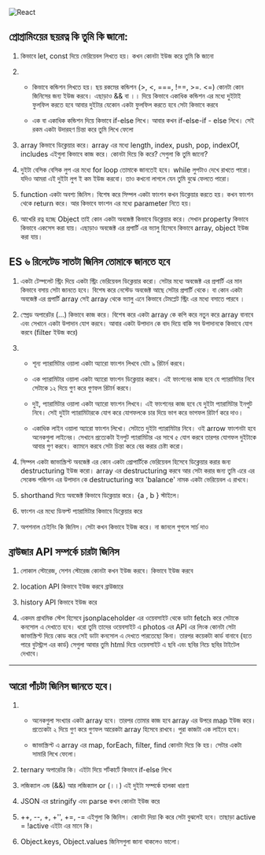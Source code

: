 ![React](https://rawgit.com/gorangajic/react-icons/master/react-icons.svg)

## প্রোগ্রামিংয়ের ছয়রত্ন কি তুমি কি জানো: 

1. কিভাবে let, const দিয়ে ভেরিয়েবল লিখতে হয়। কখন কোনটা ইউজ করে তুমি কি জানো 

2.  - কিভাবে কন্ডিশন লিখতে হয়। ছয় রকমের কন্ডিশন (>, <, ===, !==, >=. <=) কোনটা কোন জিনিসের জন্য ইউজ করবে। এছাড়াও && বা ।। দিয়ে কিভাবে একাধিক কন্ডিশন এর মধ্যে দুইটাই ফুলফিল করতে হবে আবার দুইটার যেকোন একটা ফুলফিল করতে হবে সেটা কিভাবে করবে 

    - এক বা একাধিক কন্ডিশন দিয়ে কিভাবে if-else লিখে। আবার কখন if-else-if - else লিখে। সেই রকম একটা উদারহণ চিন্তা করে তুমি লিখে ফেলো 

3. array কিভাবে ডিক্লেয়ার করে। array এর মধ্যে length, index, push, pop, indexOf, includes এইগুলা কিভাবে কাজ করে। কোনটা দিয়ে কি করে? সেগুলা কি তুমি জানো?

4. দুইটা বেসিক বেসিক লুপ এর মধ্যে for loop তোমাকে জানতেই হবে। while লুপটাও দেখে রাখতে পারো। যদিও আমরা এই দুইটা লুপ ই কম ইউজ করবো। তাও কখনো লাগলে যেন তুমি বুঝে ফেলতে পারো।  

5. function একটা অবশ্য জিনিস। বিশেষ করে সিম্পল একটা ফাংশন কখন ডিক্লেয়ার করতে হয়। কখন ফাংশন থেকে return করে। আর কিভাবে ফাংশন এর মধ্যে parameter নিতে হয়। 

6. আখেরি রত্ন হচ্ছে Object তাই কোন একটা অবজেক্ট কিভাবে ডিক্লেয়ার করে। সেখান property কিভাবে কিভাবে একসেস করা যায়। এছাড়াও অবজেক্ট এর প্রপার্টি এর ভ্যালু হিসেবে কিভাবে array, object ইউজ করা যায়। 





## ES ৬ রিলেটেড সাতটা জিনিস তোমাকে জানতে হবে 

1. একটা টেম্পলেট স্ট্রিং দিয়ে একটা স্ট্রিং ভেরিয়েবল ডিক্লেয়ার করো। সেটার মধ্যে অবজেক্ট এর প্রপার্টি এর মান কিভাবে বসায় সেটা জানতে হবে। বিশেষ করে নেস্টেড অবজেক্ট আছে সেটার প্রপার্টি থেকে। বা কোন একটা অবজেক্ট এর প্রপার্টি array সেই array থেকে ভ্যালু এনে কিভাবে টেমপ্লেট স্ট্রিং এর মধ্যে বসাতে পারবে । 

2. স্প্রেড অপারেটর (...) কিভাবে কাজ করে। বিশেষ করে একটা array কে কপি করে নতুন করে array বানাবে এবং সেখানে একটা উপাদান যোগ করবে। আবার একটা উপাদান কে বাদ দিয়ে বাকি সব উপাদানকে কিভাবে যোগ করবে (filter ইউজ করে)

3. - শূন্য প্যারামিটার ওয়ালা একটা অ্যারো ফাংশন লিখবে যেটা ৯ রিটার্ন করবে। 

    - এক প্যারামিটার ওয়ালা একটা অ্যারো ফাংশন ডিক্লেয়ার করবে। এই ফাংশনের কাজ হবে যে প্যারামিটার নিবে সেটাকে ১২ দিয়ে গুণ করে গুণফল রিটার্ন করবে। 

    - দুই, প্যারামিটার ওয়ালা একটা অ্যারো ফাংশন লিখবে। এই ফাংশনের কাজ হবে যে দুইটা প্যারামিটার ইনপুট নিবে। সেই দুইটা প্যারামিটারকে যোগ করে যোগফলকে চার দিয়ে ভাগ করে ভাগফল রিটার্ণ করে দাও। 

    - একাধিক লাইন ওয়ালা অ্যারো ফাংশন লিখো। সেটাতে দুইটা প্যারামিটার নিবে। ওই arrow ফাংশনটা হবে অনেকগুলা লাইনের। সেখানে প্রত্যেকটা ইনপুট প্যারামিটার এর সাথে ৫ যোগ করবে তারপর যোগফল দুইটাকে আবার গুণ করবে। ক্যামনে করবে সেটা চিন্তা করে বের করার চেষ্টা করো। 

4. সিম্পল একটা জাভাস্ক্রিপ্ট অবজেক্ট এর কোন একটা প্রোপার্টিকে ভেরিয়েবল হিসেবে ডিক্লেয়ার করার জন্য destructuring ইউজ করো। array এর destructuring করবে আর সেটা করার জন্য তুমি এরে এর সেকেন্ড পজিশন এর উপাদান কে destructuring করে 'balance' নামক একটা ভেরিয়েবল এ রাখবে।

5. shorthand দিয়ে অবজেক্ট কিভাবে ডিক্লেয়ার করে। {a , b } স্টাইলে। 

6. ফাংশন এর মধ্যে ডিফল্ট প্যারামিটার কিভাবে ডিক্লেয়ার করে 

7. অপশনাল চেইনিং কি জিনিস। সেটা কখন কিভাবে ইউজ করে। না জানলে গুগলে সার্চ দাও 




## ব্রাউজার API সম্পর্কে চারটা জিনিস 

1. লোকাল স্টোরেজ, সেশন স্টোরেজ কোনটা কখন ইউজ করবে। কিভাবে ইউজ করবে 

2. location API কিভাবে ইউজ করবে ব্রাউজারে 

3. history API কিভাবে ইউজ করে 

4. একদম প্রাথমিক স্টেপ হিসেবে jsonplaceholder এর ওয়েবসাইট থেকে ডাটা fetch করে সেটাকে কনসোল এ দেখাতে হবে। ধরো তুমি তাদের ওয়েবসাইট এ photos এর API এর লিংক কোনটা সেটা জাভাস্ক্রিপ্ট দিয়ে কোড করে সেই ডাটা কনসোল এ দেখতে পারতেছো কিনা। তারপর কয়েকটা কার্ড বানাবে (হতে পারে বুটস্ট্রাপ এর কার্ড) সেগুলা আবার তুমি html দিয়ে ওয়েবসাইট এ ছবি এবং ছবির নিচে ছবির টাইটেল দেখাবে।



------------

## আরো পাঁচটা জিনিস জানতে হবে। 

1.  -  অনেকগুলা সংখ্যার একটা array হবে। তারপর তোমার কাজ হবে array এর উপরে map ইউজ করে। প্রত্যেকটা ২ দিয়ে গুণ করে গুণফল আরেকটা array হিসেবে রাখবে। পুরা কাজটা এক লাইনে হবে। 

    - জাভাস্ক্রিপ্ট এ array এর map, forEach, filter, find কোনটা দিয়ে কি হয়। সেটার একটা সামারি লিখে ফেলো। 

2. ternary অপারেটর কি। এইটা দিয়ে শর্টকার্টে কিভাবে if-else লিখে 

3. লজিক্যাল এন্ড (&&) আর লজিক্যাল or (।।) এই দুইটা সম্পর্কে হালকা ধারণা 

4. JSON এর stringify এবং parse কখন কোনটা ইউজ করে 

5. ++, --, +, +'', +=, -= এইগুলা কি জিনিস। কোনটা দিয়া কি করে সেটা বুঝলেই হবে। তাছাড়া active = !active এইটা এর মানে কি। 

6. Object.keys, Object.values জিনিসগুলা জানা থাকলেও ভালো। 

